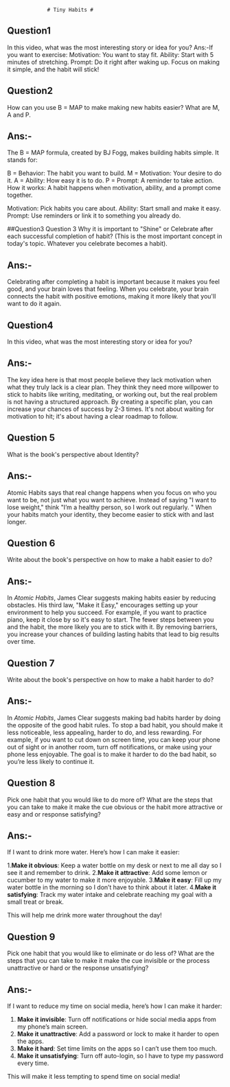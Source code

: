                  # Tiny Habits #
## Question1 ##
In this video, what was the most interesting story or idea for you?
Ans:-If you want to exercise:
Motivation: You want to stay fit.
Ability: Start with 5 minutes of stretching.
Prompt: Do it right after waking up.
Focus on making it simple, and the habit will stick!

## Question2 ##
How can you use B = MAP to make making new habits easier? What are M, A and P.
## Ans:-
The B = MAP formula, created by BJ Fogg, makes building habits simple. It stands for:

B = Behavior: The habit you want to build.
M = Motivation: Your desire to do it.
A = Ability: How easy it is to do.
P = Prompt: A reminder to take action.
How it works:
A habit happens when motivation, ability, and a prompt come together.

Motivation: Pick habits you care about.
Ability: Start small and make it easy.
Prompt: Use reminders or link it to something you already do.

##Question3
Question 3
Why it is important to "Shine" or Celebrate after each successful completion of habit? (This is the most important concept in today's topic. Whatever you celebrate becomes a habit).
## Ans:-
Celebrating after completing a habit is important because it makes you feel good, and your brain loves that feeling.
When you celebrate, your brain connects the habit with positive emotions, making it more likely that you'll want to do it again.

## Question4 ##
In this video, what was the most interesting story or idea for you?
## Ans:-
The key idea here is that most people believe they lack motivation when what they truly lack is a clear plan. They think they need more willpower to stick to habits like writing, meditating,
or working out, but the real problem is not having a structured approach. 
By creating a specific plan, you can increase your chances of success by 2-3 times. It's not about waiting for motivation to hit; 
it's about having a clear roadmap to follow.

## Question 5 ##
What is the book's perspective about Identity?
## Ans:-
Atomic Habits says that real change happens when you focus on who you want to be, not just what you want to achieve. 
Instead of saying "I want to lose weight," think "I’m a healthy person, so I work out regularly.
" When your habits match your identity, they become easier to stick with and last longer.

## Question 6 ##
Write about the book's perspective on how to make a habit easier to do?
## Ans:-
In *Atomic Habits*, James Clear suggests making habits easier by reducing obstacles. His third law, "Make it Easy," encourages setting up your environment to help you succeed.
For example, if you want to practice piano, keep it close by so it's easy to start. The fewer steps between you and the habit, the more likely you are to stick with it. 
By removing barriers, you increase your chances of building lasting habits that lead to big results over time.

## Question 7 ##
Write about the book's perspective on how to make a habit harder to do?

## Ans:-
In *Atomic Habits*, James Clear suggests making bad habits harder by doing the opposite of the good habit rules. 
To stop a bad habit, you should make it less noticeable, less appealing, harder to do, and less rewarding. 
For example, if you want to cut down on screen time, you can keep your phone out of sight or in another room, turn off notifications, or make using your phone less enjoyable. 
The goal is to make it harder to do the bad habit, so you’re less likely to continue it.

## Question 8 ##
Pick one habit that you would like to do more of? What are the steps that you can take to make it make the cue obvious or the habit more attractive or easy and or response satisfying?

## Ans:-
If I want to drink more water. Here’s how I can make it easier:

  1.**Make it obvious**: Keep a water bottle on my desk or next to me all day so I see it and remember to drink.
  2.**Make it attractive**: Add some lemon or cucumber to my water to make it more enjoyable.
  3.**Make it easy**: Fill up my water bottle in the morning so I don’t have to think about it later.
  4.**Make it satisfying**: Track my water intake and celebrate reaching my goal with a small treat or break.

This will help me drink more water throughout the day!

## Question 9 ##
Pick one habit that you would like to eliminate or do less of? What are the steps that you can take to make it make the cue invisible or the process unattractive or hard or the response unsatisfying?
## Ans:-
If I want to reduce my time on social media, here’s how I can make it harder:

1. **Make it invisible**: Turn off notifications or hide social media apps from my phone’s main screen.
2. **Make it unattractive**: Add a password or lock to make it harder to open the apps.
3. **Make it hard**: Set time limits on the apps so I can’t use them too much.
4. **Make it unsatisfying**: Turn off auto-login, so I have to type my password every time.

This will make it less tempting to spend time on social media!
